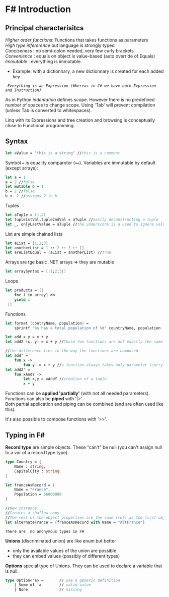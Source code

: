F# Introduction
===============

Principal characterisitcs
-------------------------
*Higher order functions*: Functions that takes functions as parameters  
*High type infererence* but language is strongly typed  
*Conciseness* : no semi-colon needed, very few curly brackets  
*Convenience* : equals on object is value-based (auto override of Equals)
*Immutable* : everything is immutable.  
- Example: with a dictionnary, a new dictionnary is created for each added key

*``` Everything is an Expression (Whereas in C# we have both Expression and Instruction)```*

As in Python *indentation* defines scope. 
However there is no predefined number of spaces to change scope.
Using 'Tab' will prevent compilation (unless Tab is converted to whitespaces).

Linq with its Expressions and tree creation and browsing is conceptually close to Functional programming.


Syntax
------
```fsharp
let aValue = "this is a string" //this is a comment
```

Symbol `=` is equality comparotor (`==`).
Variables are immutable by default (except arrays): 
```fsharp
let a = 1
a = 2 //false
let mutable b = 1
b = 2 //false
b <- 2 //assigns 2 in b 
```

Tuples
```fsharp
let aTuple = (1,2)
let tuple1stVal,tuple2ndVal = aTuple //easily deconstructing a tuple
let _, onlyLastValue = aTuple //the underscore is a used to ignore values, it's a reserved var name
```

List are simple chained lists
```fsharp
let aList = [1;2;3]
let anotherList = 1 :: 2 :: 3 :: []
let areListEqual = (aList = anotherList) //true
```

Arrays are tge basic .NET arrays => they are mutable
```fsharp
let arraySyntax = [|1;2;3|]
```

Loops 
```fsharp
let products = [|
    for i in array1 do
    yield i
 |]
```

Functions 
```fsharp
let format (contryName, population) = 
    sprintf "%s has a total population of %d" countryName, population

let add x y = x + y
let add2 (x, y) = x + y //those two functions are not exactly the same

//the difference lies in the way the functions are composed
let add' =
    fun x ->
        fun y -> x + y //a function always takes only parameter (currying)
let add2' =
    fun xAndY ->
        let x,y = xAndY //creation of a tuple
        x + y
```
Functions can be **applied 'partially'** (with not all needed parameters).
Functions can also be **piped** with '|>'.  
Both partial application and piping can be combined (and are often used like this).

It's also possible to compose functions with '>>'.  


Typing in F#
------------
**Record type** are simple objects.
These "can't" be null (you can't assign null to a var of a record type type).

```fsharp
type Country = {
    Name : string,
    CapitalCity : string
}

let franceAsRecord = {
    Name = "France",
    Population = 66000000
}

//New instance. 
//Creates a shallow copy. 
//The rest of the object properties are the same (ref) as the first object
let alternateFrance = {franceAsRecord with Name = "AltFrance"}
```

```There are  no anonymous types in F#```  

**Unions** (discriminated union) are like enum but better 
- only the available values of the union are possible
- they can embed values (possibly of different types)

**Options** special type of Unions. They can be used to declare a variable that is null.
```fsharp
type Option<'a> =       // use a generic definition  
    | Some of 'a        // valid value
    | None              // missing
```

